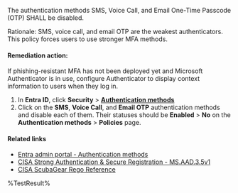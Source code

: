 The authentication methods SMS, Voice Call, and Email One-Time Passcode (OTP) SHALL be disabled.

Rationale: SMS, voice call, and email OTP are the weakest authenticators. This policy forces users to use stronger MFA methods.

#### Remediation action:

If phishing-resistant MFA has not been deployed yet and Microsoft Authenticator is in use, configure Authenticator to display context information to users when they log in.

1. In **Entra ID**, click **Security** > **[Authentication methods](https://entra.microsoft.com/#view/Microsoft_AAD_IAM/AuthenticationMethodsMenuBlade/~/AdminAuthMethods/fromNav/Identity)**
2. Click on the **SMS**, **Voice Call**, and **Email OTP** authentication methods and disable each of them. Their statuses should be **Enabled** > **No** on the **Authentication methods** > **Policies** page.

#### Related links

* [Entra admin portal - Authentication methods](https://entra.microsoft.com/#view/Microsoft_AAD_IAM/AuthenticationMethodsMenuBlade/~/AdminAuthMethods/fromNav/Identity)
* [CISA Strong Authentication & Secure Registration - MS.AAD.3.5v1](https://github.com/cisagov/ScubaGear/blob/main/PowerShell/ScubaGear/baselines/aad.md#msaad35v1)
* [CISA ScubaGear Rego Reference](https://github.com/cisagov/ScubaGear/blob/main/PowerShell/ScubaGear/Rego/AADConfig.rego#L307)

<!--- Results --->
%TestResult%
